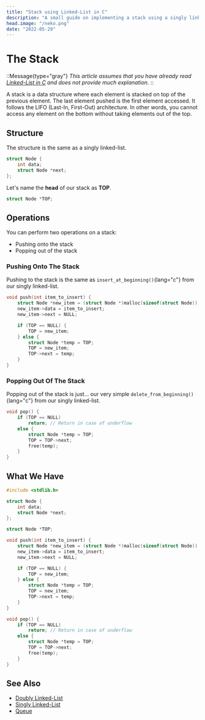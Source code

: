 ```yaml
---
title: "Stack using Linked-List in C"
description: "A small guide on implementing a stack using a singly linked-list in C"
head.image: "/neko.png"
date: "2022-05-29"
---
```


# The Stack
::Message{type="gray"}
*This article assumes that you have already read [Linked-List in C](/l/c/single-linked-list) and does not provide much explanation.*
::

A stack is a data structure where each element is stacked on top of the previous element. The last element pushed is the first element accessed.
It follows the LIFO (Last-In, First-Out) architecture. In other words, you cannot access any element on the bottom without taking elements out of the top.

## Structure
The structure is the same as a singly linked-list.

```c
struct Node {
    int data;
    struct Node *next;
};
```

Let's name the **head** of our stack as **TOP**.

```c 
struct Node *TOP;
```

## Operations
You can perform two operations on a stack:
- Pushing onto the stack
- Popping out of the stack

### Pushing Onto The Stack

Pushing to the stack is the same as `insert_at_beginning()`{lang="c"} from our singly linked-list.

```c
void push(int item_to_insert) {
    struct Node *new_item = (struct Node *)malloc(sizeof(struct Node));
    new_item->data = item_to_insert;
    new_item->next = NULL;

    if (TOP == NULL) {
        TOP = new_item;
    } else {
        struct Node *temp = TOP;
        TOP = new_item;
        TOP->next = temp;
    }
}
```

### Popping Out Of The Stack

Popping out of the stack is just... our very simple `delete_from_beginning()`{lang="c"} from 
our singly linked-list. 

```c
void pop() {
    if (TOP == NULL)
        return; // Return in case of underflow
    else {
        struct Node *temp = TOP;
        TOP = TOP->next;
        free(temp);
    }
}
```

## What We Have
```c
#include <stdlib.h>

struct Node {
    int data;
    struct Node *next;
};

struct Node *TOP;

void push(int item_to_insert) {
    struct Node *new_item = (struct Node *)malloc(sizeof(struct Node));
    new_item->data = item_to_insert;
    new_item->next = NULL;

    if (TOP == NULL) {
        TOP = new_item;
    } else {
        struct Node *temp = TOP;
        TOP = new_item;
        TOP->next = temp;
    }
}

void pop() {
    if (TOP == NULL)
        return; // Return in case of underflow
    else {
        struct Node *temp = TOP;
        TOP = TOP->next;
        free(temp);
    }
}

```

## See Also
- [Doubly Linked-List](/l/c/double-linked-list)
- [Singly Linked-List](/l/c/single-linked-list)
- [Queue](/l/c/queue-linked-list)